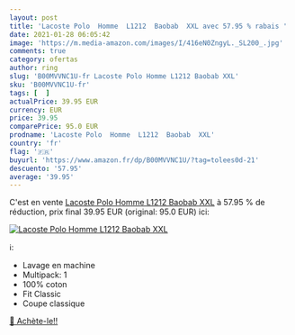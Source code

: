 ```yaml
---
layout: post
title: 'Lacoste Polo  Homme  L1212  Baobab  XXL avec 57.95 % rabais '
date: 2021-01-28 06:05:42
image: 'https://m.media-amazon.com/images/I/416eN0ZngyL._SL200_.jpg'
comments: true
category: ofertas
author: ring
slug: 'B00MVVNC1U-fr Lacoste Polo Homme L1212 Baobab XXL'
sku: 'B00MVVNC1U-fr'
tags: [  ]
actualPrice: 39.95 EUR
currency: EUR
price: 39.95
comparePrice: 95.0 EUR
prodname: 'Lacoste Polo  Homme  L1212  Baobab  XXL'
country: 'fr'
flag: '🇫🇷'
buyurl: 'https://www.amazon.fr/dp/B00MVVNC1U/?tag=tolees0d-21'
descuento: '57.95'
average: '39.95'
---
```


C'est en vente [Lacoste Polo  Homme  L1212  Baobab  XXL](https://www.amazon.fr/dp/B00MVVNC1U/?tag=tolees0d-21)  à  57.95 % de réduction, prix final  39.95 EUR (original: 95.0 EUR) ici:

[![Lacoste Polo  Homme  L1212  Baobab  XXL](https://m.media-amazon.com/images/I/416eN0ZngyL._SL200_.jpg)](https://www.amazon.fr/dp/B00MVVNC1U/?tag=tolees0d-21)

ℹ️:

- Lavage en machine
- Multipack: 1
- 100% coton
- Fit Classic
- Coupe classique

[🛒 Achète-le!!](https://www.amazon.fr/dp/B00MVVNC1U/?tag=tolees0d-21)
